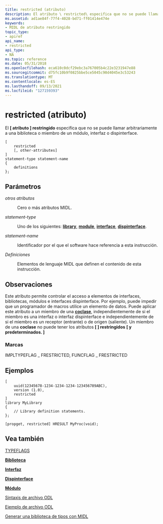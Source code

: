 ```yaml
---
title: restricted (atributo)
description: El atributo \ restricted\ especifica que no se puede llamar arbitrariamente a una biblioteca o miembro de un módulo, interfaz o dispinterface.
ms.assetid: ad1ae84f-77f4-4028-bd71-ff01414e474e
keywords:
- MIDL de atributo restringido
topic_type:
- apiref
api_name:
- restricted
api_type:
- NA
ms.topic: reference
ms.date: 05/31/2018
ms.openlocfilehash: eca610c0dcf29ebc3a767005b4c22e3231947e88
ms.sourcegitcommit: d75fc10b9f0825bbe5ce5045c90d4045e3c53243
ms.translationtype: MT
ms.contentlocale: es-ES
ms.lasthandoff: 09/13/2021
ms.locfileid: "127159393"
---
```

# <a name="restricted-attribute"></a>restricted (atributo)

El **\[ atributo \] restringido** especifica que no se puede llamar arbitrariamente a una biblioteca o miembro de un módulo, interfaz o dispinterface.

``` syntax
[
    restricted
    [, other-attributes]
] 
statement-type statement-name 
{
    definitions
};
```

## <a name="parameters"></a>Parámetros

<dl> <dt>

*otros atributos* 
</dt> <dd>

Cero o más atributos MIDL.

</dd> <dt>

*statement-type* 
</dt> <dd>

Uno de los siguientes: [**library**](library.md), [**module**](module.md), [**interface**](interface.md), [**dispinterface**](dispinterface.md).

</dd> <dt>

*statement-name* 
</dt> <dd>

Identificador por el que el software hace referencia a esta instrucción.

</dd> <dt>

*Definiciones* 
</dt> <dd>

Elementos de lenguaje MIDL que definen el contenido de esta instrucción.

</dd> </dl>

## <a name="remarks"></a>Observaciones

Este atributo permite controlar el acceso a elementos de interfaces, bibliotecas, módulos e interfaces dispinterface. Por ejemplo, puede impedir que un programador de macros utilice un elemento de datos. Puede aplicar este atributo a un miembro de una [**coclase**](coclass.md), independientemente de si el miembro es una interfaz o interfaz dispinterface e independientemente de si el miembro es un receptor (entrante) o de origen (saliente). Un miembro de una **coclase** no puede tener los atributos **\[ \] restringidos** **\[ y predeterminados. \]**

### <a name="flags"></a>Marcas

IMPLTYPEFLAG \_ FRESTRICTED, FUNCFLAG \_ FRESTRICTED

## <a name="examples"></a>Ejemplos

``` syntax
[
    uuid(12345678-1234-1234-1234-123456789ABC), 
    version (1.0), 
    restricted
] 
library MyLibrary
{
    // Library definition statements.
};

[propget, restricted] HRESULT MyProc(void);
```

## <a name="see-also"></a>Vea también

<dl> <dt>

[TYPEFLAGS](/windows/win32/api/oaidl/ne-oaidl-typeflags)
</dt> <dt>

[**Biblioteca**](library.md)
</dt> <dt>

[**Interfaz**](interface.md)
</dt> <dt>

[**Dispinterface**](dispinterface.md)
</dt> <dt>

[**Módulo**](module.md)
</dt> <dt>

[Sintaxis de archivo ODL](/previous-versions/windows/desktop/automat/odl-file-syntax)
</dt> <dt>

[Ejemplo de archivo ODL](/previous-versions/windows/desktop/automat/odl-file-example)
</dt> <dt>

[Generar una biblioteca de tipos con MIDL](generating-a-type-library-with-midl-2.md)
</dt> </dl>

 

 